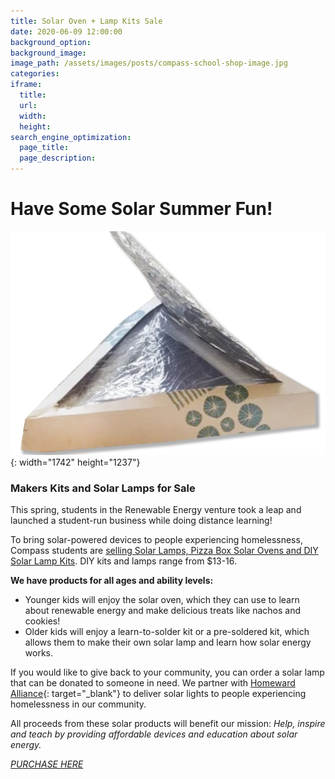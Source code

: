 ```yaml
---
title: Solar Oven + Lamp Kits Sale
date: 2020-06-09 12:00:00
background_option:
background_image:
image_path: /assets/images/posts/compass-school-shop-image.jpg
categories:
iframe:
  title:
  url:
  width:
  height:
search_engine_optimization:
  page_title:
  page_description:
---
```


# Have Some Solar Summer Fun\!&nbsp;

![](/assets/images/solar-pizza-oven-kit.jpg){: width="1742" height="1237"}

### Makers Kits and Solar Lamps for Sale

This spring, students in the Renewable Energy venture took a leap and launched a student-run business while doing distance learning\!&nbsp;

To bring solar-powered devices to people experiencing homelessness, Compass students are [selling Solar Lamps, Pizza Box Solar Ovens and DIY Solar Lamp Kits](http://shop.meet-ed.org/store/compass-creations). DIY kits and lamps range from $13-16.

**We have products for all ages and ability levels:**

* Younger kids will enjoy the solar oven, which they can use to learn about renewable energy and make delicious treats like nachos and cookies\!
* Older kids will enjoy a learn-to-solder kit or a pre-soldered kit, which allows them to make their own solar lamp and learn how solar energy works.

If you would like to give back to your community, you can order a solar lamp that can be donated to someone in need. We partner with&nbsp;[Homeward Alliance](https://www.homewardalliance.org){: target="_blank"}&nbsp;to deliver solar lights to people experiencing homelessness in our community.

All proceeds from these solar products will benefit our mission:&nbsp;*Help, inspire and teach by providing affordable devices and education about solar energy.&nbsp;*

[*PURCHASE HERE*](http://shop.meet-ed.org/store/compass-creations)